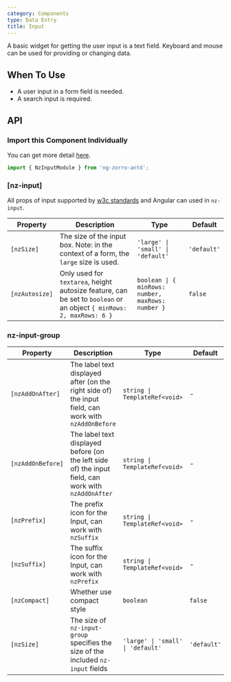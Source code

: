 ```yaml
---
category: Components
type: Data Entry
title: Input
---
```


A basic widget for getting the user input is a text field.
Keyboard and mouse can be used for providing or changing data.

## When To Use

- A user input in a form field is needed.
- A search input is required.

## API

### Import this Component Individually

You can get more detail [here](/docs/getting-started/en#import-a-component-individually).

```ts
import { NzInputModule } from 'ng-zorro-antd';
```

### [nz-input]

All props of input supported by [w3c standards](https://www.w3schools.com/tags/tag_input.asp) and Angular can used in `nz-input`.

| Property | Description | Type | Default |
| -------- | ----------- | ---- | ------- |
| `[nzSize]` | The size of the input box. Note: in the context of a form, the `large` size is used. | `'large' \| 'small' \| 'default'` | `'default'` |
| `[nzAutosize]` | Only used for `textarea`, height autosize feature, can be set to `boolean` or an object `{ minRows: 2, maxRows: 6 }` | `boolean \| { minRows: number, maxRows: number }` | `false` |


### nz-input-group

| Property | Description | Type | Default |
| -------- | ----------- | ---- | ------- |
| `[nzAddOnAfter]` | The label text displayed after (on the right side of) the input field, can work with `nzAddOnBefore` | `string \| TemplateRef<void>` | - |
| `[nzAddOnBefore]` | The label text displayed before (on the left side of) the input field, can work with `nzAddOnAfter`   | `string \| TemplateRef<void>` | - |
| `[nzPrefix]` | The prefix icon for the Input, can work with `nzSuffix` | `string \| TemplateRef<void>` | - |
| `[nzSuffix]` | The suffix icon for the Input, can work with `nzPrefix` | `string \| TemplateRef<void>` | - |
| `[nzCompact]` | Whether use compact style | `boolean` | `false` |
| `[nzSize]` | The size of `nz-input-group` specifies the size of the included `nz-input` fields | `'large' \| 'small' \| 'default'` | `'default'` |
